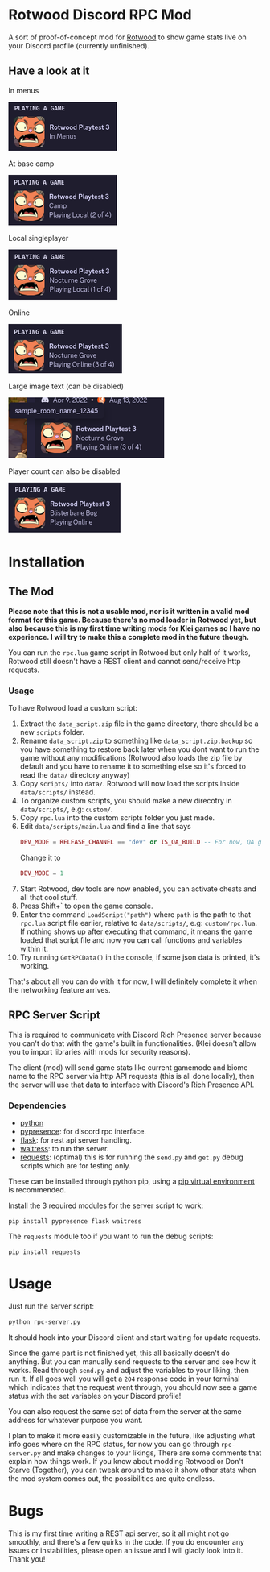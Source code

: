 # Rotwood Discord RPC Mod
A sort of proof-of-concept mod for [Rotwood](https://store.steampowered.com/app/2015270/Rotwood/) to show game stats live on your Discord profile (currently unfinished).

## Have a look at it

In menus

![menu](images/menu.png)

At base camp 

![camp](images/camp.png)

Local singleplayer

![local](images/local.png)

Online

![online](images/full%20online%203%20of%204.png)

Large image text (can be disabled)

![largeimagetext](images/full%20online%203%20of%204%20with%20large%20image%20tooltip.png)

Player count can also be disabled

![playercount](images/online%20without%20player%20count.png)

# Installation
## The Mod

**Please note that this is not a usable mod, nor is it written in a valid mod format for this game. Because there's no mod loader in Rotwood yet, but also because this is my first time writing mods for Klei games so I have no experience. I will try to make this a complete mod in the future though.**

You can run the `rpc.lua` game script in Rotwood but only half of it works, Rotwood still doesn't have a REST client and cannot send/receive http requests.

### Usage
To have Rotwood load a custom script:
1. Extract the `data_script.zip` file in the game directory, there should be a new `scripts` folder.
2. Rename `data_script.zip` to something like `data_script.zip.backup` so you have something to restore back later when you dont want to run the game without any modifications (Rotwood also loads the zip file by default and you have to rename it to something else so it's forced to read the `data/` directory anyway)
3. Copy `scripts/` into `data/`. Rotwood will now load the scripts inside `data/scripts/` instead.
4. To organize custom scripts, you should make a new direcotry in `data/scripts/`, e.g: `custom/`.
5. Copy `rpc.lua` into the custom scripts folder you just made.
6. Edit `data/scripts/main.lua` and find a line that says
    ```lua
    DEV_MODE = RELEASE_CHANNEL == "dev" or IS_QA_BUILD -- For now, QA gets debug tools everywhere.
    ```
    Change it to
    ```lua
    DEV_MODE = 1
    ```
7. Start Rotwood, dev tools are now enabled, you can activate cheats and all that cool stuff.
8. Press Shift+\` to open the game console.
9. Enter the command `LoadScript("path")` where `path` is the path to that `rpc.lua` script file earlier, relative to `data/scripts/`, e.g: `custom/rpc.lua`. If nothing shows up after executing that command, it means the game loaded that script file and now you can call functions and variables within it.
10. Try running `GetRPCData()` in the console, if some json data is printed, it's working.

That's about all you can do with it for now, I will definitely complete it when the networking feature arrives.

## RPC Server Script
This is required to communicate with Discord Rich Presence server because you can't do that with the game's built in functionalities. (Klei doesn't allow you to import libraries with mods for security reasons).

The client (mod) will send game stats like current gamemode and biome name to the RPC server via http API requests (this is all done locally), then the server will use that data to interface with Discord's Rich Presence API.

### Dependencies
- [python](https://www.python.org/)
- [pypresence](https://pypi.org/project/pypresence/): for discord rpc interface.
- [flask](https://flask.palletsprojects.com/en/3.0.x/): for rest api server handling.
- [waitress](https://pypi.org/project/waitress/): to run the server.
- [requests](https://pypi.org/project/requests/): (optimal) this is for running the `send.py` and `get.py` debug scripts which are for testing only.

These can be installed through python pip, using a [pip virtual environment](https://packaging.python.org/en/latest/guides/installing-using-pip-and-virtual-environments/) is recommended.

Install the 3 required modules for the server script to work:

```shell
pip install pypresence flask waitress
```

The `requests` module too if you want to run the debug scripts:

```shell
pip install requests
```

# Usage

Just run the server script:

```py
python rpc-server.py
```

It should hook into your Discord client and start waiting for update requests.

Since the game part is not finished yet, this all basically doesn't do anything. But you can manually send requests to the server and see how it works. Read through `send.py` and adjust the variables to your liking, then run it. If all goes well you will get a `204` response code in your terminal which indicates that the request went through, you should now see a game status with the set variables on your Discord profile!

You can also request the same set of data from the server at the same address for whatever purpose you want.

I plan to make it more easily customizable in the future, like adjusting what info goes where on the RPC status, for now you can go through `rpc-server.py` and make changes to your likings, There are some comments that explain how things work. If you know about modding Rotwood or Don't Starve (Together), you can tweak around to make it show other stats when the mod system comes out, the possibilities are quite endless.

# Bugs

This is my first time writing a REST api server, so it all might not go smoothly, and there's a few quirks in the code. If you do encounter any issues or instabilities, please open an issue and I will gladly look into it. Thank you!
